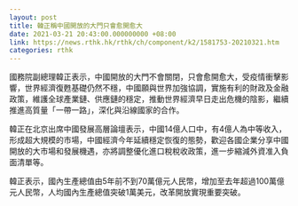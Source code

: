 ```yaml
---
layout: post
title: 韓正稱中國開放的大門只會愈開愈大
date: 2021-03-21 20:43:00.000000000 +08:00
link: https://news.rthk.hk/rthk/ch/component/k2/1581753-20210321.htm
categories: rthk
---
```


國務院副總理韓正表示，中國開放的大門不會關閉，只會愈開愈大，受疫情衝擊影響，世界經濟復甦基礎仍然不穩，中國願與世界加強協調，實施有利的財政及金融政策，維護全球產業鏈、供應鏈的穩定，推動世界經濟早日走出危機的陰影，繼續推進高質量「一帶一路」，深化與沿線國家的合作。

韓正在北京出席中國發展高層論壇表示，中國14億人口中，有4億人為中等收入，形成超大規模的市場，中國經濟今年延續穩定恢復的態勢，歡迎各國企業分享中國開放的大市場和發展機遇，亦將調整優化進口稅稅收政策，進一步縮減外資准入負面清單等。　

韓正表示，國內生產總值由5年前不到70萬億元人民幣，增加至去年超過100萬億元人民幣，人均國內生產總值突破1萬美元，改革開放實現重要突破。
